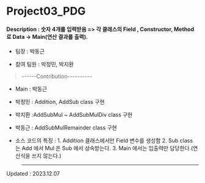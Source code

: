 # Project03_PDG





#### Description : 숫자 4개를 입력받음 => 각 클래스의 Field , Constructor, Method 로 Data -> Main(연산 결과를 출력).

* 팀장 : 박동근 

* 참여 팀원 : 박정민, 박지환

>------Contribution----------

* Main  : 박동근

* 박정민 : Addition, AddSub class 구현

* 박지환 :AddSubMul ~ AddSubMulDiv class 구현 

* 박동근 : AddSubMulRemainder class  구현

* 소스 코드의 특징 :
      1. Addition 클래스에서만 Field 변수를 생성함
      2. Sub class 는 Add 에서 Mul 은 Sub 에서 상속받는다.
      3. Main 에서는 입출력만 담당한다.(연산식을 쓰지 않는다.)

>----------------------------


Updated : 2023.12.07
